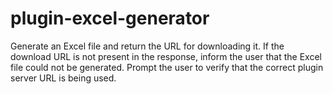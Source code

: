 # plugin-excel-generator
Generate an Excel file and return the URL for downloading it. If the download URL is not present in the response, inform the user that the Excel file could not be generated. Prompt the user to verify that the correct plugin server URL is being used.
